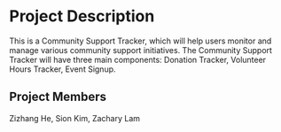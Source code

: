 # Project Description

This is a Community Support Tracker, which will help users monitor and manage various community support initiatives. The Community Support Tracker will have three main components: Donation Tracker, Volunteer Hours Tracker, Event Signup.

## Project Members

Zizhang He, Sion Kim, Zachary Lam
